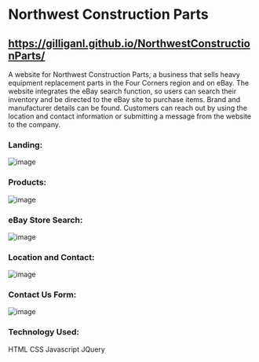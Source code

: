 # Northwest Construction Parts

## https://gilliganl.github.io/NorthwestConstructionParts/

A website for Northwest Construction Parts, a business that sells heavy equipment replacement parts in the Four Corners region and on eBay. The website integrates the eBay search function, so users can search their inventory and be directed to the eBay site to purchase items. 
Brand and manufacturer details can be found. Customers can reach out by using the location and contact information or submitting a message from the website to the company. 

### Landing:
![image](https://user-images.githubusercontent.com/33589045/41823111-4866f510-77b7-11e8-9189-c4ba87704985.png)

### Products:
![image](https://user-images.githubusercontent.com/33589045/41823122-885749d6-77b7-11e8-886a-720dc6ae0973.png)

### eBay Store Search:
![image](https://user-images.githubusercontent.com/33589045/41823132-9fe0fae8-77b7-11e8-85a8-cababb49be66.png)

### Location and Contact:
![image](https://user-images.githubusercontent.com/33589045/41823141-c5701abe-77b7-11e8-978e-67d77685f775.png)

### Contact Us Form:
![image](https://user-images.githubusercontent.com/33589045/41823144-d541de5a-77b7-11e8-8d9f-436fd1769a55.png)

### Technology Used:

HTML
CSS
Javascript
JQuery
